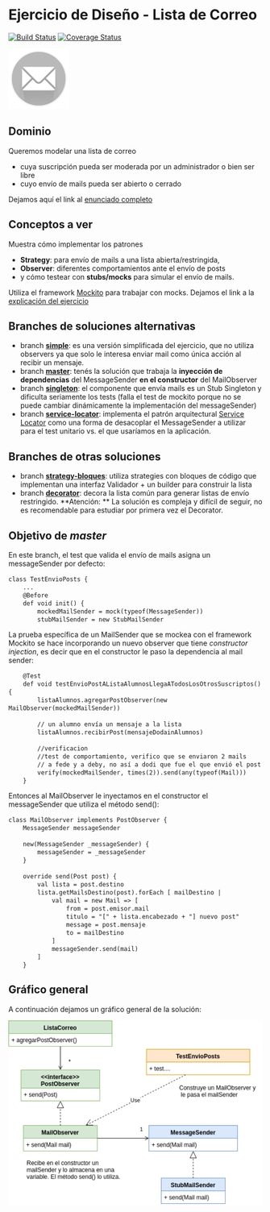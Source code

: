 
# Ejercicio de Diseño - Lista de Correo

[![Build Status](https://travis-ci.org/uqbar-project/eg-lista-correo-xtend.svg?branch=master)](https://travis-ci.org/uqbar-project/eg-lista-correo-xtend) [![Coverage Status](https://coveralls.io/repos/github/uqbar-project/eg-lista-correo-xtend/badge.svg?branch=master&service=github)](https://coveralls.io/github/uqbar-project/eg-lista-correo-xtend?branch=master&service=github) 

<img src="images/mailList.png" height="120px" width="120px"/>

## Dominio
Queremos modelar una lista de correo

* cuya suscripción pueda ser moderada por un administrador o bien ser libre
* cuyo envío de mails pueda ser abierto o cerrado

Dejamos aquí el link al [enunciado completo](https://docs.google.com/document/d/1o0Bc2Az38ii7YzbsDVX-v8bu3-eBbIdsJqKABMArqv0/edit?usp=sharing)

## Conceptos a ver

Muestra cómo implementar los patrones 

* **Strategy**: para envío de mails a una lista abierta/restringida, 
* **Observer**: diferentes comportamientos ante el envío de posts
* y cómo testear con **stubs/mocks** para simular el envío de mails. 

Utiliza el framework [Mockito](http://site.mockito.org/) para trabajar con mocks. Dejamos el link a la [explicación del ejercicio](https://docs.google.com/document/d/1aw8p79d78zos47ommvwZw6fIkHH_Qx_SBfwU3yfJ96k/edit)

## Branches de soluciones alternativas

* branch [__simple__](https://github.com/uqbar-project/eg-lista-correo-xtend/tree/simple): es una versión simplificada del ejercicio, que no utiliza observers ya que solo le interesa enviar mail como única acción al recibir un mensaje.
* branch [__master__](https://github.com/uqbar-project/eg-lista-correo-xtend/): tenés la solución que trabaja la **inyección de dependencias** del MessageSender **en el constructor** del MailObserver
* branch [__singleton__](https://github.com/uqbar-project/eg-lista-correo-xtend/tree/singleton): el componente que envía mails es un Stub Singleton y dificulta seriamente los tests (falla el test de mockito porque no se puede cambiar dinámicamente la implementación del messageSender)
* branch [__service-locator__](https://github.com/uqbar-project/eg-lista-correo-xtend/tree/service-locator): implementa el patrón arquitectural [Service Locator](https://en.wikipedia.org/wiki/Service_locator_pattern) como una forma de desacoplar el MessageSender a utilizar para el test unitario vs. el que usaríamos en la aplicación.

## Branches de otras soluciones
* branch [__strategy-bloques__](https://github.com/uqbar-project/eg-lista-correo-xtend/tree/strategy-bloques): utiliza strategies con bloques de código que implementan una interfaz Validador + un builder para construir la lista
* branch [__decorator__](https://github.com/uqbar-project/eg-lista-correo-xtend/tree/decorator): decora la lista común para generar listas de envío restringido. **Atención: ** La solución es compleja y difícil de seguir, no es recomendable para estudiar por primera vez el Decorator.

## Objetivo de _master_

En este branch, el test que valida el envío de mails asigna un messageSender por defecto:

```xtend
class TestEnvioPosts {
	...
	@Before
	def void init() {
		mockedMailSender = mock(typeof(MessageSender))
		stubMailSender = new StubMailSender
```

La prueba específica de un MailSender que se mockea con el framework Mockito se hace incorporando un nuevo observer que tiene _constructor injection_, es decir que en el constructor le paso la dependencia al mail sender:

```xtend
	@Test
	def void testEnvioPostAListaAlumnosLlegaATodosLosOtrosSuscriptos() {
		listaAlumnos.agregarPostObserver(new MailObserver(mockedMailSender))

		// un alumno envía un mensaje a la lista
		listaAlumnos.recibirPost(mensajeDodainAlumnos)

		//verificacion
		//test de comportamiento, verifico que se enviaron 2 mails 
		// a fede y a deby, no así a dodi que fue el que envió el post
		verify(mockedMailSender, times(2)).send(any(typeof(Mail)))
	}
```

Entonces al MailObserver le inyectamos en el constructor el messageSender que utiliza el método send():

```xtend
class MailObserver implements PostObserver {
	MessageSender messageSender

	new(MessageSender _messageSender) {
		messageSender = _messageSender
	}

	override send(Post post) {
		val lista = post.destino
		lista.getMailsDestino(post).forEach [ mailDestino |
			val mail = new Mail => [
				from = post.emisor.mail
				titulo = "[" + lista.encabezado + "] nuevo post"
				message = post.mensaje
				to = mailDestino
			]
			messageSender.send(mail)
		]
	}
```

## Gráfico general

A continuación dejamos un gráfico general de la solución:

![imagen](images/DI-ConstructorInjection.png)

